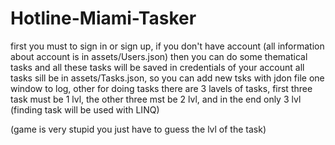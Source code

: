 # Hotline-Miami-Tasker
first you must to sign in or sign up, if you don't have account (all information about account is in assets/Users.json)
then you can do some thematical tasks and all these tasks will be saved in credentials of your account 
all tasks sill be in assets/Tasks.json, so you can add new tsks with jdon file
one window to log, other for doing tasks
there are 3 lavels of tasks, first three task must be 1 lvl, the other three mst be 2 lvl, and in the end only 3 lvl (finding task will be used with LINQ)

(game is very stupid you just have to guess the lvl of the task)
